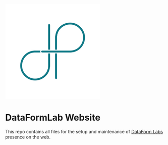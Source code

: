 <img src="https://github.com/Filippos-Filippidis/DF_Website/blob/master/assets/images/600x600-01-01.png" alt="DF" width="300" height="300">

# DataFormLab Website

This repo contains all files for the setup and maintenance of <a href="dataformlab.com">DataForm Labs</a> presence on the web.

